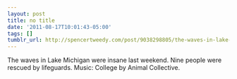 ```yaml
---
layout: post
title: no title
date: '2011-08-17T10:01:43-05:00'
tags: []
tumblr_url: http://spencertweedy.com/post/9038298805/the-waves-in-lake-michigan-were-insane-last
---
```

The waves in Lake Michigan were insane last weekend. Nine people were rescued by lifeguards.
Music: College by Animal Collective.
